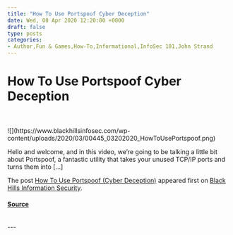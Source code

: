 ```yaml
---
title: "How To Use Portspoof Cyber Deception"
date: Wed, 08 Apr 2020 12:20:00 +0000
draft: false
type: posts
categories: 
- Author,Fun & Games,How-To,Informational,InfoSec 101,John Strand
---
```

# How To Use Portspoof Cyber Deception

<br/>

<br/>
![](https://www.blackhillsinfosec.com/wp-content/uploads/2020/03/00445_03202020_HowToUsePortspoof.png)

Hello and welcome, and in this video, we’re going to be talking a little bit about Portspoof, a fantastic utility that takes your unused TCP/IP ports and turns them into \[…\]

The post [How To Use Portspoof (Cyber Deception)](https://www.blackhillsinfosec.com/how-to-use-portspoof-cyber-deception/) appeared first on [Black Hills Information Security](https://www.blackhillsinfosec.com).

#### [Source](https://www.blackhillsinfosec.com/how-to-use-portspoof-cyber-deception/)

<br/>
---
